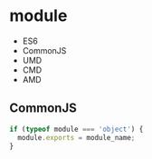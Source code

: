 
# module

- ES6
- CommonJS
- UMD
- CMD
- AMD

## CommonJS

```javascript
if (typeof module === 'object') {
  module.exports = module_name;
}
```
